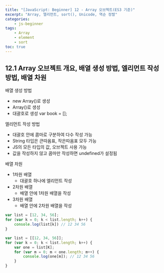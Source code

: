 ```yaml
--- 
title: "[JavaScript: Beginner] 12 - Array 오브젝트(ES3 기준)" 
excerpt: "Array, 엘리먼트, sort(), Unicode, 역순 정렬"
categories: 
    - js-beginner
tags: 
    - Array
    - element
    - sort
toc: true
--- 
```

## 12.1 Array 오브젝트 개요, 배열 생성 방법, 엘리먼트 작성 방법, 배열 차원

배열 생성 방법
- new Array()로 생성
- Array()로 생성
- 대괄호로 생성 var book = [];

엘리먼트 작성 방법
- 대괄호 안에 콤마로 구분하여 다수 작성 가능
- String 타입은 큰따옴표, 작은따옴표 모두 가능
- JS의 모든 타입의 값, 오브젝트 사용 가능
- 값을 작성하지 않고 콤마만 작성하면 undefined가 설정됨

배열 차원
- 1차원 배열
    - 대괄호 하나에 엘리먼트 작성
- 2차원 배열
    - 배열 안에 1차원 배열을 작성
- 3차원 배열
    - 배열 안에 2차원 배열을 작성

```javascript
var list = [12, 34, 56];
for (var k = 0; k < list.length; k++) {
    console.log(list[k]) // 12 34 56
}

var list = [[12, 34, 56]];
for (var k = 0; k < list.length; k++) {
    var one = list[K];
    for (var m = 0; m < one.length; m++) {
        console.log(one[m]); // 12 34 56
    }
}
```
